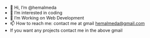 - 👋 Hi, I’m @hemalmeda
- 👀 I’m interested in coding 
- 🌱 I’m Working on Web Development
- 📫 How to reach me: contact me at gmail hemalmeda@gmail.com
- If you want any projects contact me in the above gmail

<!---
hemalmeda/hemalmeda is a ✨ special ✨ repository because its `README.md` (this file) appears on your GitHub profile.
You can click the Preview link to take a look at your changes.
--->
